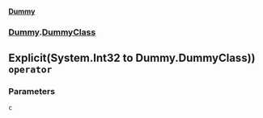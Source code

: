 #### [Dummy](./Dummy.md 'Dummy')
### [Dummy](./Dummy.md#Dummy 'Dummy').[DummyClass](./Dummy-DummyClass.md 'Dummy.DummyClass')
## Explicit(System.Int32 to Dummy.DummyClass)) `operator`

### Parameters

<a name='Dummy-DummyClass-op_Explicit(System-Int32)~Dummy-DummyClass)-c'></a>
`c`



